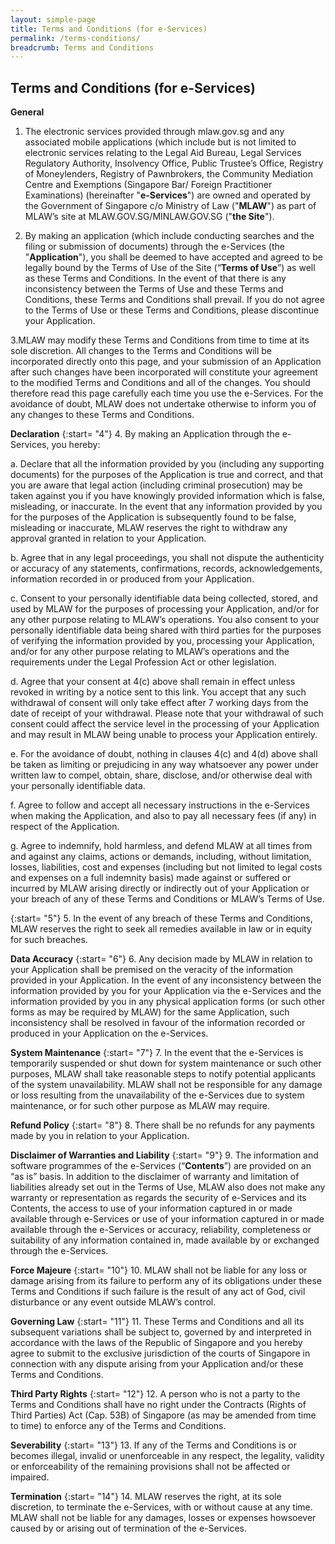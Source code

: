 ```yaml
---
layout: simple-page
title: Terms and Conditions (for e-Services)
permalink: /terms-conditions/
breadcrumb: Terms and Conditions
---
```


Terms and Conditions (for e-Services)
---

**General**

 1. The electronic services provided through mlaw.gov.sg and any associated mobile applications (which include but is not limited to electronic services relating to the Legal Aid Bureau, Legal Services Regulatory Authority, Insolvency Office, Public Trustee’s Office, Registry of Moneylenders, Registry of Pawnbrokers, the Community Mediation Centre and Exemptions (Singapore Bar/ Foreign Practitioner Examinations) (hereinafter "**e-Services**") are owned and operated by the Government of Singapore c/o Ministry of Law ("**MLAW**") as part of MLAW’s site at MLAW.GOV.SG/MINLAW.GOV.SG ("**the Site**").

 2. By making an application (which include conducting searches and the filing or submission of documents)  through the e-Services (the "**Application**"), you shall be deemed to have accepted and agreed to be legally bound by the Terms of Use of the Site (“**Terms of Use**”) as well as these Terms and Conditions. In the event of that there is any inconsistency between the Terms of Use and these Terms and Conditions, these Terms and Conditions shall prevail. If you do not agree to the Terms of Use or these Terms and Conditions, please discontinue your Application.

 3.MLAW may modify these Terms and Conditions from time to time at its sole discretion. All changes to the Terms and Conditions will be incorporated directly onto this page, and your submission of an Application after such changes have been incorporated will constitute your agreement to the modified Terms and Conditions and all of the changes. You should therefore read this page carefully each time you use the e-Services. For the avoidance of doubt, MLAW does not undertake otherwise to inform you of any changes to these Terms and Conditions.

**Declaration**
{:start= "4"}
 4. By making an Application through the e-Services, you hereby:

a. Declare that all the information provided by you (including any supporting documents) for the purposes of the Application is true and correct, and that you are aware that legal action (including criminal prosecution) may be taken against you if you have knowingly provided information which is false, misleading, or inaccurate. In the event that any information provided by you for the purposes of the Application is subsequently found to be false, misleading or inaccurate, MLAW reserves the right to withdraw any approval granted in relation to your Application.

b. Agree that in any legal proceedings, you shall not dispute the authenticity or accuracy of any statements, confirmations, records, acknowledgements, information recorded in or produced from your Application.

c. Consent to your personally identifiable data being collected, stored, and used by MLAW for the purposes of processing your Application, and/or for any other purpose relating to MLAW’s operations. You also consent to your personally identifiable data being shared with third parties for the purposes of verifying the information provided by you, processing your Application, and/or for any other purpose relating to MLAW’s operations and the requirements under the Legal Profession Act or other legislation.   

d. Agree that your consent at 4(c) above shall remain in effect unless revoked in writing by a notice sent to  this link. You accept that any such withdrawal of consent will only take effect after 7 working days from the date of receipt of your withdrawal. Please note that your withdrawal of such consent could affect the service level in the processing of your Application and may result in MLAW being unable to process your Application entirely.

e. For the avoidance of doubt, nothing in clauses 4(c) and 4(d) above shall be taken as limiting or prejudicing in any way whatsoever any power under written law to compel, obtain, share, disclose, and/or otherwise deal with your personally identifiable data.

f. Agree to follow and accept all necessary instructions in the e-Services when making the Application, and also to pay all necessary fees (if any) in respect of the Application.

g. Agree to indemnify, hold harmless, and defend MLAW at all times from and against any claims, actions or demands, including, without limitation, losses, liabilities, cost and expenses (including but not limited to legal costs and expenses on a full indemnity basis) made against or suffered or incurred by MLAW arising directly or indirectly out of your Application or your breach of any of these Terms and Conditions or MLAW’s Terms of Use.  

{:start= "5"}
 5. In the event of any breach of these Terms and Conditions, MLAW reserves the right to seek all remedies available in law or in equity for such breaches.

**Data Accuracy**
{:start= "6"}
 6. Any decision made by MLAW in relation to your Application shall be premised on the veracity of the information provided in your Application. In the event of any inconsistency between the information provided by you for your Application via the e-Services and the information provided by you in any physical application forms (or such other forms as may be required by MLAW) for the same Application, such inconsistency shall be resolved in favour of the information recorded or produced in your Application on the e-Services.

**System Maintenance**
{:start= "7"}
 7. In the event that the e-Services is temporarily suspended or shut down for system maintenance or such other purposes, MLAW shall take reasonable steps to notify potential applicants of the system unavailability. MLAW shall not be responsible for any damage or loss resulting from the unavailability of the e-Services due to system maintenance, or for such other purpose as MLAW may require.

**Refund Policy**
{:start= "8"}
 8. There shall be no refunds for any payments made by you in relation to your Application.

**Disclaimer of Warranties and Liability**
{:start= "9"}
 9. The information and software programmes of the e-Services (“**Contents**”) are provided on an “as is” basis. In addition to the disclaimer of warranty and limitation of liabilities already set out in the Terms of Use, MLAW also does not make any warranty or representation as regards the security of e-Services and its Contents, the access to use of your information captured in or made available through e-Services or use of your information captured in or made available through the e-Services or accuracy, reliability, completeness or suitability of any information contained in, made available by or exchanged through the e-Services.

**Force Majeure**
{:start= "10"}
10. MLAW shall not be liable for any loss or damage arising from its failure to perform any of its obligations under these Terms and Conditions if such failure is the result of any act of God, civil disturbance or any event outside MLAW’s control.

**Governing Law**
{:start= "11"}
11. These Terms and Conditions and all its subsequent variations shall be subject to, governed by and interpreted in accordance with the laws of the Republic of Singapore and you hereby agree to submit to the exclusive jurisdiction of the courts of Singapore in connection with any dispute arising from your Application and/or these Terms and Conditions.

**Third Party Rights**
{:start= "12"}
12. A person who is not a party to the Terms and Conditions shall have no right under the Contracts (Rights of Third Parties) Act (Cap. 53B) of Singapore (as may be amended from time to time) to enforce any of the Terms and Conditions.

**Severability**
{:start= "13"}
13. If any of the Terms and Conditions is or becomes illegal, invalid or unenforceable in any respect, the legality, validity or enforceability of the remaining provisions shall not be affected or impaired.

**Termination**
{:start= "14"}
14. MLAW reserves the right, at its sole discretion, to terminate the e-Services, with or without cause at any time. MLAW shall not be liable for any damages, losses or expenses howsoever caused by or arising out of termination of the e-Services.
